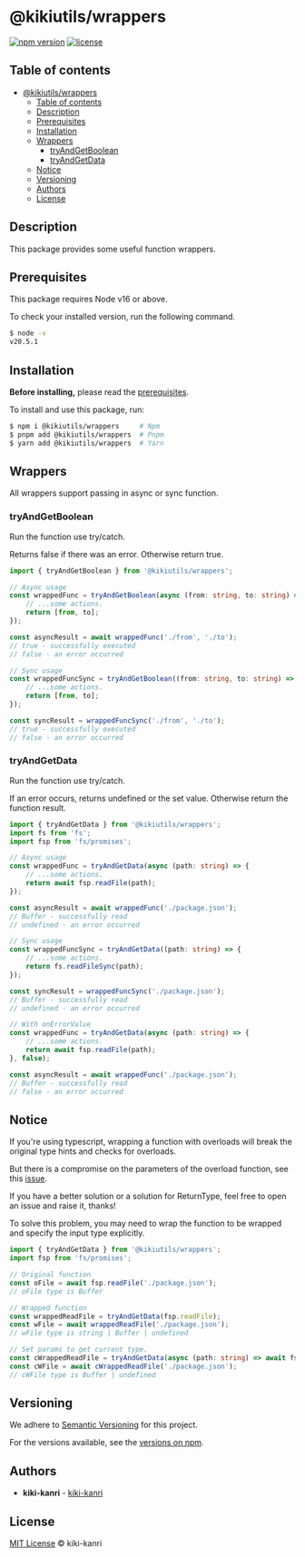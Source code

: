 # @kikiutils/wrappers

[![npm version](https://img.shields.io/npm/v/%40kikiutils%2Fwrappers)](https://www.npmjs.com/package/@kikiutils/wrappers)
[![license](https://img.shields.io/npm/l/%40kikiutils%2Fwrappers)](https://www.npmjs.com/package/@kikiutils/wrappers)

## Table of contents

- [@kikiutils/wrappers](#kikiutilswrappers)
  - [Table of contents](#table-of-contents)
  - [Description](#description)
  - [Prerequisites](#prerequisites)
  - [Installation](#installation)
  - [Wrappers](#wrappers)
    - [tryAndGetBoolean](#tryandgetboolean)
    - [tryAndGetData](#tryandgetdata)
  - [Notice](#notice)
  - [Versioning](#versioning)
  - [Authors](#authors)
  - [License](#license)

## Description

This package provides some useful function wrappers.

## Prerequisites

This package requires Node v16 or above.

To check your installed version, run the following command.

```sh
$ node -v
v20.5.1
```

## Installation

**Before installing,** please read the [prerequisites](#prerequisites).

To install and use this package, run:

```bash
$ npm i @kikiutils/wrappers     # Npm
$ pnpm add @kikiutils/wrappers  # Pnpm
$ yarn add @kikiutils/wrappers  # Yarn
```

## Wrappers

All wrappers support passing in async or sync function.

### tryAndGetBoolean

Run the function use try/catch.

Returns false if there was an error. Otherwise return true.

```typescript
import { tryAndGetBoolean } from '@kikiutils/wrappers';

// Async usage
const wrappedFunc = tryAndGetBoolean(async (from: string, to: string) => {
	// ...some actions.
	return [from, to];
});

const asyncResult = await wrappedFunc('./from', './to');
// true - successfully executed
// false - an error occurred

// Sync usage
const wrappedFuncSync = tryAndGetBoolean((from: string, to: string) => {
	// ...some actions.
	return [from, to];
});

const syncResult = wrappedFuncSync('./from', './to');
// true - successfully executed
// false - an error occurred
```

### tryAndGetData

Run the function use try/catch.

If an error occurs, returns undefined or the set value. Otherwise return the function result.

```typescript
import { tryAndGetData } from '@kikiutils/wrappers';
import fs from 'fs';
import fsp from 'fs/promises';

// Async usage
const wrappedFunc = tryAndGetData(async (path: string) => {
	// ...some actions.
	return await fsp.readFile(path);
});

const asyncResult = await wrappedFunc('./package.json');
// Buffer - successfully read
// undefined - an error occurred

// Sync usage
const wrappedFuncSync = tryAndGetData((path: string) => {
	// ...some actions.
	return fs.readFileSync(path);
});

const syncResult = wrappedFuncSync('./package.json');
// Buffer - successfully read
// undefined - an error occurred

// With onErrorValue
const wrappedFunc = tryAndGetData(async (path: string) => {
	// ...some actions.
	return await fsp.readFile(path);
}, false);

const asyncResult = await wrappedFunc('./package.json');
// Buffer - successfully read
// false - an error occurred
```

## Notice

If you're using typescript, wrapping a function with overloads will break the original type hints and checks for overloads.

But there is a compromise on the parameters of the overload function, see this [issue](https://github.com/microsoft/TypeScript/issues/32164#issuecomment-1146737709).

If you have a better solution or a solution for ReturnType, feel free to open an issue and raise it, thanks!

To solve this problem, you may need to wrap the function to be wrapped and specify the input type explicitly.

```typescript
import { tryAndGetData } from '@kikiutils/wrappers';
import fsp from 'fs/promises';

// Original function
const oFile = await fsp.readFile('./package.json');
// oFile type is Buffer

// Wrapped function
const wrappedReadFile = tryAndGetData(fsp.readFile);
const wFile = await wrappedReadFile('./package.json');
// wFile type is string | Buffer | undefined

// Set params to get current type.
const cWrappedReadFile = tryAndGetData(async (path: string) => await fsp.readFile(path));
const cWFile = await cWrappedReadFile('./package.json');
// cWFile type is Buffer | undefined
```

## Versioning

We adhere to [Semantic Versioning](http://semver.org) for this project.

For the versions available, see the [versions on npm](https://www.npmjs.com/package/@kikiutils/wrappers?activeTab=versions).

## Authors

- **kiki-kanri** - [kiki-kanri](https://github.com/kiki-kanri)

## License

[MIT License](LICENSE) © kiki-kanri
